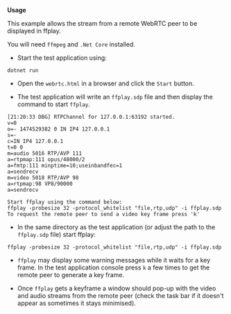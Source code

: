 **Usage**

This example allows the stream from a remote WebRTC peer to be displayed in ffplay.

You will need `ffmpeg` and `.Net Core` installed.

- Start the test application using:

`dotnet run`

-  Open the `webrtc.html` in a browser and click the `Start` button.

 - The test application will write an `ffplay.sdp` file and then display the command to start `ffplay`.

 ````
 [21:20:33 DBG] RTPChannel for 127.0.0.1:63192 started.
v=0
o=- 1474529382 0 IN IP4 127.0.0.1
s=-
c=IN IP4 127.0.0.1
t=0 0
m=audio 5016 RTP/AVP 111
a=rtpmap:111 opus/48000/2
a=fmtp:111 minptime=10;useinbandfec=1
a=sendrecv
m=video 5018 RTP/AVP 98
a=rtpmap:98 VP8/90000
a=sendrecv

Start ffplay using the command below:
ffplay -probesize 32 -protocol_whitelist "file,rtp,udp" -i ffplay.sdp
To request the remote peer to send a video key frame press 'k'
````

 - In the same directory as the test application (or adjust the path to the `ffplay.sdp` file) start ffplay:

 `ffplay -probesize 32 -protocol_whitelist "file,rtp,udp" -i ffplay.sdp`

 - `ffplay` may display some warning messages while it waits for a key frame. In the test application console press `k` a few times to get the remote peer to generate a key frame.

- Once `ffplay` gets a keyframe a window should pop-up with the video and audio streams from the remote peer (check the task bar if it doesn't appear as sometimes it stays minimised).